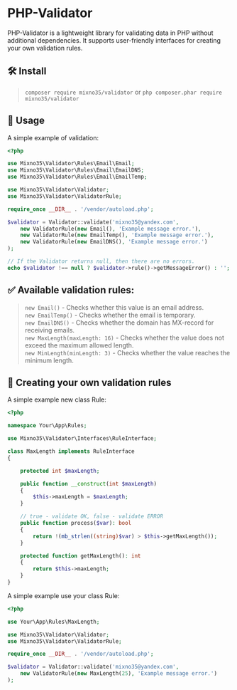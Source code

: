 # PHP-Validator
PHP-Validator is a lightweight library for validating data in PHP without additional dependencies. It supports user-friendly interfaces for creating your own validation rules.

## 🛠 Install
> `composer require mixno35/validator` or `php composer.phar require mixno35/validator`

## 🚀 Usage
A simple example of validation:
```php
<?php

use Mixno35\Validator\Rules\Email\Email;
use Mixno35\Validator\Rules\Email\EmailDNS;
use Mixno35\Validator\Rules\Email\EmailTemp;

use Mixno35\Validator\Validator;
use Mixno35\Validator\ValidatorRule;

require_once __DIR__ . '/vendor/autoload.php';

$validator = Validator::validate('mixno35@yandex.com',
    new ValidatorRule(new Email(), 'Example message error.'),
    new ValidatorRule(new EmailTemp(), 'Example message error.'),
    new ValidatorRule(new EmailDNS(), 'Example message error.')
);

// If the Validator returns null, then there are no errors.
echo $validator !== null ? $validator->rule()->getMessageError() : ''; // 'Example message error.'
```

## ✅ Available validation rules:  
> `new Email()` - Checks whether this value is an email address.  
> `new EmailTemp()` - Checks whether the email is temporary.  
> `new EmailDNS()` - Checks whether the domain has MX-record for receiving emails.  
> `new MaxLength(maxLength: 16)` - Checks whether the value does not exceed the maximum allowed length.  
> `new MinLength(minLength: 3)` - Checks whether the value reaches the minimum length.  

## 🎨 Creating your own validation rules
A simple example new class Rule:
```php
<?php

namespace Your\App\Rules;

use Mixno35\Validator\Interfaces\RuleInterface;

class MaxLength implements RuleInterface
{

    protected int $maxLength;

    public function __construct(int $maxLength)
    {
        $this->maxLength = $maxLength;
    }

    // true - validate OK, false - validate ERROR
    public function process($var): bool
    {
        return !(mb_strlen((string)$var) > $this->getMaxLength());
    }

    protected function getMaxLength(): int
    {
        return $this->maxLength;
    }
}
```

A simple example use your class Rule:
```php
<?php

use Your\App\Rules\MaxLength;

use Mixno35\Validator\Validator;
use Mixno35\Validator\ValidatorRule;

require_once __DIR__ . '/vendor/autoload.php';

$validator = Validator::validate('mixno35@yandex.com',
    new ValidatorRule(new MaxLength(25), 'Example message error.')
);
```
